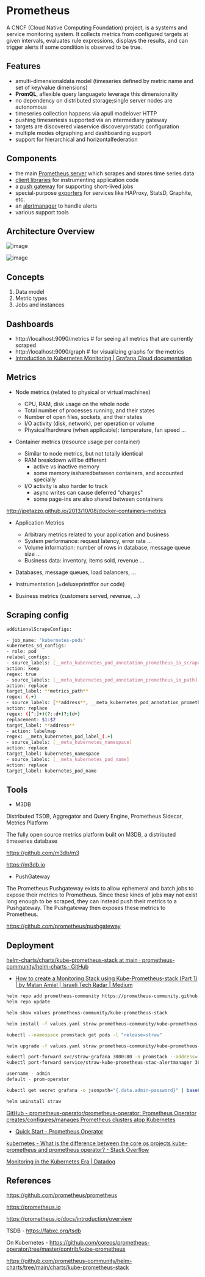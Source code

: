 # Prometheus

A CNCF (Cloud Native Computing Foundation) project, is a systems and service monitoring system. It collects metrics from configured targets at given intervals, evaluates rule expressions, displays the results, and can trigger alerts if some condition is observed to be true.

## Features

- amulti-dimensionaldata model (timeseries defined by metric name and set of key/value dimensions)
- **PromQL**, aflexible query languageto leverage this dimensionality
- no dependency on distributed storage;single server nodes are autonomous
- timeseries collection happens via apull modelover HTTP
- pushing timeseriesis supported via an intermediary gateway
- targets are discovered viaservice discoveryorstatic configuration
- multiple modes ofgraphing and dashboarding support
- support for hierarchical and horizontalfederation

## Components

- the main [Prometheus server](https://github.com/prometheus/prometheus) which scrapes and stores time series data
- [client libraries](https://prometheus.io/docs/instrumenting/clientlibs/) for instrumenting application code
- a [push gateway](https://github.com/prometheus/pushgateway) for supporting short-lived jobs
- special-purpose [exporters](https://prometheus.io/docs/instrumenting/exporters/) for services like HAProxy, StatsD, Graphite, etc.
- an [alertmanager](https://github.com/prometheus/alertmanager) to handle alerts
- various support tools

## Architecture Overview

![image](../../../media/DevOps-Monitoring-Prometheus-image1.jpg)

![image](../../../media/DevOps-Monitoring-Prometheus-image2.jpg)

## Concepts

1. Data model
2. Metric types
3. Jobs and instances

## Dashboards

- http://localhost:9090/metrics # for seeing all metrics that are currently scraped
- http://localhost:9090/graph # for visualizing graphs for the metrics
- [Introduction to Kubernetes Monitoring \| Grafana Cloud documentation](https://grafana.com/docs/grafana-cloud/monitor-infrastructure/kubernetes-monitoring/intro-kubernetes-monitoring/)

## Metrics

- Node metrics (related to physical or virtual machines)
    - CPU, RAM, disk usage on the whole node
    - Total number of processes running, and their states
    - Number of open files, sockets, and their states
    - I/O activity (disk, network), per operation or volume
    - Physical/hardware (when applicable): temperature, fan speed ...

- Container metrics (resource usage per container)
    - Similar to node metrics, but not totally identical
    - RAM breakdown will be different
        - active vs inactive memory
        - some memory issharedbetween containers, and accounted specially
    - I/O activity is also harder to track
        - async writes can cause deferred "charges"
        - some page-ins are also shared between containers

http://jpetazzo.github.io/2013/10/08/docker-containers-metrics

- Application Metrics
    - Arbitrary metrics related to your application and business
    - System performance: request latency, error rate ...
    - Volume information: number of rows in database, message queue size ...
    - Business data: inventory, items sold, revenue ...

- Databases, message queues, load balancers, ...
- Instrumentation (=deluxeprintffor our code)
- Business metrics (customers served, revenue, ...)

## Scraping config

```bash
additionalScrapeConfigs:

- job_name: 'kubernetes-pods'
kubernetes_sd_configs:
- role: pod
relabel_configs:
- source_labels: [__meta_kubernetes_pod_annotation_prometheus_io_scrape]
action: keep
regex: true
- source_labels: [__meta_kubernetes_pod_annotation_prometheus_io_path]
action: replace
target_label: **metrics_path**
regex: (.+)
- source_labels: [**address**, __meta_kubernetes_pod_annotation_prometheus_io_port]
action: replace
regex: ([^:]+)(?::d+)?;(d+)
replacement: $1:$2
target_label: **address**
- action: labelmap
regex: __meta_kubernetes_pod_label_(.+)
- source_labels: [__meta_kubernetes_namespace]
action: replace
target_label: kubernetes_namespace
- source_labels: [__meta_kubernetes_pod_name]
action: replace
target_label: kubernetes_pod_name
```

## Tools

- M3DB

Distributed TSDB, Aggregator and Query Engine, Prometheus Sidecar, Metrics Platform

The fully open source metrics platform built on M3DB, a distributed timeseries database

https://github.com/m3db/m3

https://m3db.io

- PushGateway

The Prometheus Pushgateway exists to allow ephemeral and batch jobs to expose their metrics to Prometheus. Since these kinds of jobs may not exist long enough to be scraped, they can instead push their metrics to a Pushgateway. The Pushgateway then exposes these metrics to Prometheus.

https://github.com/prometheus/pushgateway

## Deployment

[helm-charts/charts/kube-prometheus-stack at main · prometheus-community/helm-charts · GitHub](https://github.com/prometheus-community/helm-charts/tree/main/charts/kube-prometheus-stack)

- [How to create a Monitoring Stack using Kube-Prometheus-stack (Part 1) | by Matan Amiel | Israeli Tech Radar | Medium](https://medium.com/israeli-tech-radar/how-to-create-a-monitoring-stack-using-kube-prometheus-stack-part-1-eff8bf7ba9a9)

```bash
helm repo add prometheus-community https://prometheus-community.github.io/helm-charts
helm repo update

helm show values prometheus-community/kube-prometheus-stack

helm install -f values.yaml straw prometheus-community/kube-prometheus-stack -n promstack

kubectl --namespace promstack get pods -l "release=straw"

helm upgrade -f values.yaml straw prometheus-community/kube-prometheus-stack -n promstack

kubectl port-forward svc/straw-grafana 3000:80 -n promstack --address='0.0.0.0'
kubectl port-forward service/straw-kube-prometheus-stac-alertmanager 3000:8080 -n promstack --address='0.0.0.0'

username - admin
default - prom-operator

kubectl get secret grafana -o jsonpath="{.data.admin-password}" | base64 --decode ; echo

helm uninstall straw
```

[GitHub - prometheus-operator/prometheus-operator: Prometheus Operator creates/configures/manages Prometheus clusters atop Kubernetes](https://github.com/prometheus-operator/prometheus-operator)

- [Quick Start - Prometheus Operator](https://prometheus-operator.dev/docs/prologue/quick-start/)

[kubernetes - What is the difference between the core os projects kube-prometheus and prometheus operator? - Stack Overflow](https://stackoverflow.com/questions/54422566/what-is-the-difference-between-the-core-os-projects-kube-prometheus-and-promethe)

[Monitoring in the Kubernetes Era | Datadog](https://www.datadoghq.com/blog/monitoring-kubernetes-era/)

## References

https://github.com/prometheus/prometheus

https://prometheus.io

https://prometheus.io/docs/introduction/overview

TSDB - https://fabxc.org/tsdb

On Kubernetes - https://github.com/coreos/prometheus-operator/tree/master/contrib/kube-prometheus

https://github.com/prometheus-community/helm-charts/tree/main/charts/kube-prometheus-stack
